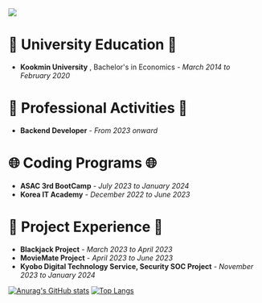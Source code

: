 <img src="https://capsule-render.vercel.app/api?type=waving&color=auto&height=200&section=header&text=Tasker%20Github&fontSize=50" />


# 🏫 University Education 🏫  
-  **Kookmin University** , Bachelor's in Economics - *March 2014 to February 2020*

# 🧩 Professional Activities 🧩  
- **Backend Developer** - *From 2023 onward*

# 🌐 Coding Programs 🌐  
- **ASAC 3rd BootCamp** - *July 2023 to January 2024*
- **Korea IT Academy** - *December 2022 to June 2023*

# 🚀 Project Experience 🚀  
- **Blackjack Project** - *March 2023 to April 2023*
- **MovieMate Project** - *April 2023 to June 2023*
- **Kyobo Digital Technology Service, Security SOC Project** - *November 2023 to January 2024*

[![Anurag's GitHub stats](https://github-readme-stats.vercel.app/api?username=TaskerJang&show_icons=true&theme=merko&rank_icon=github)](https://github.com/anuraghazra/github-readme-stats)
[![Top Langs](https://github-readme-stats.vercel.app/api/top-langs/?username=TaskerJang&layout=compact)](https://github.com/anuraghazra/github-readme-stats)
